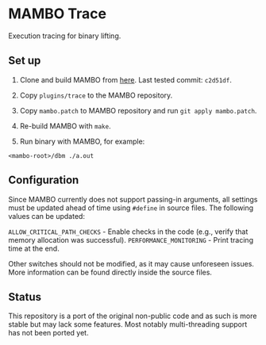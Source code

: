 # MAMBO Trace

Execution tracing for binary lifting.

## Set up

1. Clone and build MAMBO from [here](https://github.com/beehive-lab/mambo). Last tested commit: `c2d51df`.

2. Copy `plugins/trace` to the MAMBO repository.

3. Copy `mambo.patch` to MAMBO repository and run `git apply mambo.patch`.

4. Re-build MAMBO with `make`.

5. Run binary with MAMBO, for example:

```
<mambo-root>/dbm ./a.out
```

## Configuration

Since MAMBO currently does not support passing-in arguments, all settings must be updated ahead of time using `#define` in source files. The following values can be updated:

`ALLOW_CRITICAL_PATH_CHECKS` - Enable checks in the code (e.g., verify that memory allocation was successful).
`PERFORMANCE_MONITORING` - Print tracing time at the end.

Other switches should not be modified, as it may cause unforeseen issues. More information can be found directly inside the source files.

## Status

This repository is a port of the original non-public code and as such is more stable but may lack some features. Most notably multi-threading support has not been ported yet.
